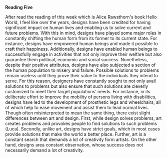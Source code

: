**Reading Five**

After read the reading of this week which is Alice Rawsthorn's book Hello World, I feel like over the years, designs have been credited for having significant impact on human lives and enabling us to solve current and future problems. With this in mind, designs have played some major roles in constantly shifting the human form from its former to its current state. For instance, designs have empowered human beings and made it possible to craft their happiness. Additionally, designs have enabled human beings to successfully engage in activities that not only improve their welfare but also guarantee them political, economic and social success. Nonetheless, despite their positive attributes, designs have also subjected a section of the human population to misery and failure. 
Possible solutions to problems remain useless until they prove their value to the individuals they intend to serve. For this reason, designers have constantly sought to not only avail solutions to problems but also ensure that such solutions are cleverly customized to meet their target populations’ needs. For instance, in its deliberate effort to improve the mobility of persons living with disabilities, designs have led to the development of prosthetic legs and wheelchairs, all of which help to ease movement and assist them to lead normal lives. 
Though often misinterpreted to mean the same thing, there exist slight differences between art and design. First, while design solves problems, art creates problems and provokes people to find solutions to such problems (Luca). Secondly, unlike art, designs have strict goals, which in most cases provide solutions that make the world a better place. Further, art is a constant search that demands a lot of creativity form artists. On the other hand, designs area constant observation, whose success does not necessarily demand a lot of creativity. 
